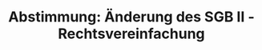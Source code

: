 ---
abstimmung:
  abstimmung: 3
  bundestagssitzung: 179
  legislaturperiode: 18
categories:
- Arbeit
- Soziales
- Recht
data:
- title: Abstimmungsergebnis 20160623_3-data.pdf
  url: /res/abstimmungsliste/20160623_3-data.pdf
- title: Abstimmungsergebnis 20160623_3_xls-data.csv
  url: /res/abstimmungsliste/analyses/20160623_3_xls-data.csv
documents:
- local: /res/abstimmungsdaten/018-179-03/1808041.pdf
  title: Drucksache 18/08041.pdf
  url: http://dip21.bundestag.de/dip21/btd/18/080/1808041.pdf
- local: /res/abstimmungsdaten/018-179-03/1808909.pdf
  title: Drucksache 18/08909.pdf
  url: http://dip21.bundestag.de/dip21/btd/18/089/1808909.pdf
- local: /res/abstimmungsdaten/018-179-03/1808923.pdf
  title: Drucksache 18/08923.pdf
  url: http://dip21.bundestag.de/dip21/btd/18/089/1808923.pdf
ergebnis:
  cdu/csu:
    enthaltung: 0
    gesamt: 310
    ja: 0
    nein: 264
    nichtabgegeben: 46
    ungueltig: 0
  die.linke:
    enthaltung: 17
    gesamt: 64
    ja: 39
    nein: 0
    nichtabgegeben: 8
    ungueltig: 0
  file: 20160623_3_xls-data.csv
  gruenen:
    enthaltung: 0
    gesamt: 63
    ja: 55
    nein: 0
    nichtabgegeben: 8
    ungueltig: 0
  spd:
    enthaltung: 0
    gesamt: 193
    ja: 0
    nein: 180
    nichtabgegeben: 13
    ungueltig: 0
layout: abstimmung
links:
- title: https://www.bundestag.de/parlament/plenum/abstimmung/abstimmung?id=402
  url: https://www.bundestag.de/parlament/plenum/abstimmung/abstimmung?id=402
preview: "Deutscher Bundestag\n\n179. Sitzung des Deutschen Bundestages\nam Donnerstag,\
  \ 23.Juni 2016\n\nEndg\xFCltiges Ergebnis der Namentlichen Abstimmung Nr. 3\n\n\xC4\
  nderungsantrag der Abgeordneten Dr. Wolfgang Strengmann-Kuhn, Kerstin Andreae,\n\
  Beate M\xFCller-Gemmeke, weiterer Abgeordneter und der Fraktion B\xDCNDNIS 90/DIE\n\
  GR\xDCNEN\nzu der zweiten Beratung des Gesetzentwurfs der Bundesregierung\nEntwurf\
  \ eines Neunten Gesetzes zur \xC4nderung des Zweiten Buches Sozialgesetzbuch Rechtsvereinfachung;\
  \ Drs. 18/8041, 18/8909 und 18/8923\n\nAbgegebene Stimmen insgesamt:\nNicht abgegebene\
  \ Stimmen:\nJa-Stimmen:\n\n555\n75\n94\n\nNein-Stimmen:\n\n444\n\nEnthaltungen:\n\
  \n17\n\nUng\xFCltige:\n\nBerlin, den 23.06.2016\n\n0\n\nBeginn: 19:52\nEnde: 19:54\n"
tags:
- Sozialgesetzbuch
- Grundsicherung
- Existenzminimum
title: "Abstimmung: \xC4nderung des SGB II - Rechtsvereinfachung"
---